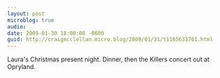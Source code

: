 ```yaml
---
layout: post
microblog: true
audio: 
date: 2009-01-30 18:00:00 -0600
guid: http://craigmcclellan.micro.blog/2009/01/31/t1165633701.html
---
```

Laura's Christmas present night. Dinner, then the Killers concert out at Opryland.
